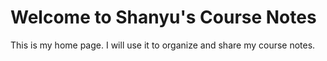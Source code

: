 # Welcome to Shanyu's Course Notes

This is my home page. I will use it to organize and share my course notes.